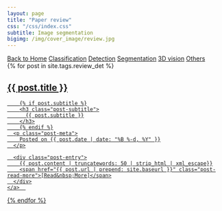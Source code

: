 ```yaml
---
layout: page
title: "Paper review"
css: "/css/index.css"
subtitle: Image segmentation
bigimg: /img/cover_image/review.jpg
---
```


<div class="list-filters">
  <a href="/index" class="list-filter">Back to Home</a>
  <a href="/paper_review/classification" class="list-filter">Classification</a>
  <a href="/paper_review/detection" class="list-filter filter-selected">Detection</a>
  <a href="/paper_review/segmentation" class="list-filter">Segmentation</a>
  <a href="/paper_review/3D_vision" class="list-filter">3D vision</a>
  <a href="/paper_review/others" class="list-filter">Others</a>
  <!-- <a href="/tags" class="list-filter">Index</a> -->
</div>

<div class="posts-list">
  {% for post in site.tags.review_det %}
  <article>
    <a class="post-preview" href="{{ post.url | prepend: site.baseurl }}">
	    <h2 class="post-title">{{ post.title }}</h2>
	
	    {% if post.subtitle %}
	    <h3 class="post-subtitle">
	      {{ post.subtitle }}
	    </h3>
	    {% endif %}
      <p class="post-meta">
        Posted on {{ post.date | date: "%B %-d, %Y" }}
      </p>

      <div class="post-entry">
        {{ post.content | truncatewords: 50 | strip_html | xml_escape}}
        <span href="{{ post.url | prepend: site.baseurl }}" class="post-read-more">[Read&nbsp;More]</span>
      </div>
    </a>  
   </article>
  {% endfor %}
</div>